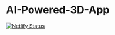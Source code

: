 # AI-Powered-3D-App

[![Netlify Status](https://api.netlify.com/api/v1/badges/ba6ec118-ce21-4c36-8bcd-b9e61a8b8129/deploy-status)](https://app.netlify.com/sites/ai-powered-3d-app/deploys)
